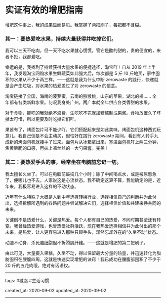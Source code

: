 # 实证有效的增肥指南

增肥这件事上，我的成果显而易见。我掌握了两把刷子，每把都不含糊。

### 其一：要热爱吃水果，持续大量获得并吃掉它们。

我可以三天不吃肉，但一天不吃水果就心慌慌。管它是酸的甜的，贵的便宜的，来者不拒，我都爱吃。

幸运的是，我找到了持续获得大量水果的便捷途径，淘宝吖！自从 2019 年上半年，我发现淘宝网购水果生鲜蔬菜如此强大后，每次都是 5 斤 10 斤地买，家中囤积的水果从不少于两三样。——这就是我为什么中断 zerowaste 的践行，快递就是会产生垃圾，对水果的热爱盖过了对 zerowaste 的信念。

淘宝链接了全国，海南的菠萝蜜，云南的猕猴桃，山东的苹果，湖北的橘…… 全年都有各类新鲜水果。何况我身处广州，两广本就全年供应各类香甜的水果。

对于食物，能吃的我就绝不浪费，生吃吃不完就加糖熬制成果酱。食物放置久了坏掉太可惜，所以更要及时吃掉它们吖。

果酱有了，烤面包片可不能少吖，它们搭配起来是如此美味。烤面包机这种西式玩意儿，我自己倒是不会主动买，但恰好在践行 zerowaste 期间，看到有人转手九成新的烤面包机就接手了过来。面包片从冰箱拿出来，塞进面包机叮上两三分钟，焦黄酥脆的口感，再抹上凉丝丝的一大勺果酱。完美！

### 其二：要热爱手头的事，经常坐在电脑前忘记一切。

我太擅长久坐了。可以在电脑前鼓捣几个小时；除了中间喝点水，或是被尿憋急了，便哪儿也不去。人家说这是心流状态。我不确定这算不算，我能确定的是，近年来，我极容易进入这样的不动状态。

近年有什么特殊？大概是人到中年选择转换行业，选择相信自己的判断并为此付出，选择拆解所遇到的各路问题并尝试解决它们，选择相信价值和共建来挣共同的未来。

关键倒不是热爱什么，关键是热爱。每个人都有自己的热爱，不同时期甚至还有转变。我曾经热爱游戏，也曾热爱社群活跃，现在我热爱选择相信并为此付出的那个未来。是热爱，让人更容易进入那种只顾手头，浑然忘却外在的“久坐不动”状态。

动脑不动身，杀死脑细胞但不折腾肌纤维。——这就是增肥的第二把刷子。

由此可见，大量摄入果糖，久坐不动，得以保留最大分量的热量，并迅速转化为脂肪囤积在腰腹四周，这就是快速实现增肥的诀窍！我已成功在腰腹部囤积了不少于 20 斤的五花肉哦，绝对有话语权。

---

tags: #减脂 #生活习惯

created_at: 2020-09-02
updated_at: 2020-09-02

---
